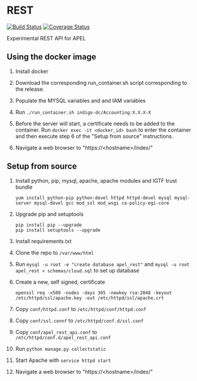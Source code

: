 # REST

[![Build Status](https://travis-ci.org/apel/rest.svg?branch=dev)](https://travis-ci.org/apel/rest)
[![Coverage Status](https://coveralls.io/repos/github/apel/rest/badge.svg?branch=dev)](https://coveralls.io/github/apel/rest?branch=dev)

Experimental REST API for APEL

## Using the docker image

1. Install docker

2. Download the corresponding run_container.sh script corresponding to the release.

3. Populate the MYSQL variables and and IAM variables

4. Run `./run_container.sh indigo-dc/Accounting:X.X.X-X`

5. Before the server will start, a certificate needs to be added to the container. Run `docker exec -it <docker_id> bash` to enter the container and then execute step 6 of the "Setup from source" instructions.

6. Navigate a web browser to "https://\<hostname\>/index/"

## Setup from source

1. Install python, pip, mysql, apache, apache modules and IGTF trust bundle
    ```
    yum install python-pip python-devel httpd httpd-devel mysql mysql-server mysql-devel gcc mod_ssl mod_wsgi ca-policy-egi-core
    ```
    
2. Upgrade pip and setuptools
    ```
    pip install pip --upgrade
    pip install setuptools --upgrade
    ```
    
3. Install requirements.txt

4. Clone the repo to `/var/www/html`

5. Run `mysql -u root -e "create database apel_rest"` and `mysql -u root apel_rest < schemas/cloud.sql` to set up database

6. Create a new, self signed, certificate
    ```
    openssl req -x509 -nodes -days 365 -newkey rsa:2048 -keyout /etc/httpd/ssl/apache.key -out /etc/httpd/ssl/apache.crt
    ```
7. Copy `conf/httpd.conf` to `/etc/httpd/conf/httpd.conf` 

8. Copy `conf/ssl.connf` to `/etc/httpd/conf.d/ssl.conf`

9. Copy `conf/apel_rest_api.conf` to `/etc/httpd/conf.d/apel_rest_api.conf`

10. Run `python manage.py collectstatic`

11. Start Apache with `service httpd start`

12. Navigate a web browser to "https://\<hostname\>/index/"
